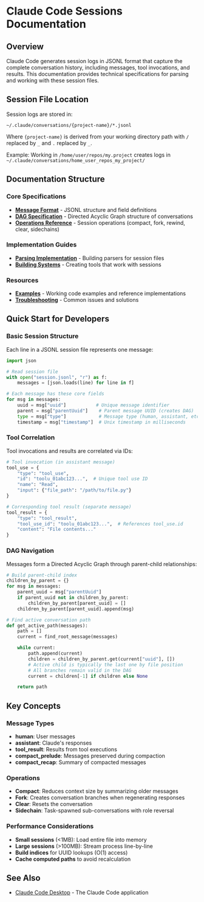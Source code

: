 # Claude Code Sessions Documentation

## Overview

Claude Code generates session logs in JSONL format that capture the complete conversation history, including messages, tool invocations, and results. This documentation provides technical specifications for parsing and working with these session files.

## Session File Location

Session logs are stored in:
```
~/.claude/conversations/{project-name}/*.jsonl
```

Where `{project-name}` is derived from your working directory path with `/` replaced by `_` and `.` replaced by `_`.

Example: Working in `/home/user/repos/my.project` creates logs in `~/.claude/conversations/home_user_repos_my_project/`

## Documentation Structure

### Core Specifications

- **[Message Format](core/MESSAGE-FORMAT.md)** - JSONL structure and field definitions
- **[DAG Specification](core/DAG-SPECIFICATION.md)** - Directed Acyclic Graph structure of conversations
- **[Operations Reference](reference/OPERATIONS-REFERENCE.md)** - Session operations (compact, fork, rewind, clear, sidechains)

### Implementation Guides

- **[Parsing Implementation](implementation/PARSING-IMPLEMENTATION.md)** - Building parsers for session files
- **[Building Systems](implementation/BUILDING-SYSTEMS.md)** - Creating tools that work with sessions

### Resources

- **[Examples](examples/)** - Working code examples and reference implementations
- **[Troubleshooting](troubleshooting.md)** - Common issues and solutions

## Quick Start for Developers

### Basic Session Structure

Each line in a JSONL session file represents one message:

```python
import json

# Read session file
with open("session.jsonl", "r") as f:
    messages = [json.loads(line) for line in f]

# Each message has these core fields
for msg in messages:
    uuid = msg["uuid"]           # Unique message identifier
    parent = msg["parentUuid"]    # Parent message UUID (creates DAG)
    type = msg["type"]            # Message type (human, assistant, etc.)
    timestamp = msg["timestamp"]  # Unix timestamp in milliseconds
```

### Tool Correlation

Tool invocations and results are correlated via IDs:

```python
# Tool invocation (in assistant message)
tool_use = {
    "type": "tool_use",
    "id": "toolu_01abc123...",  # Unique tool use ID
    "name": "Read",
    "input": {"file_path": "/path/to/file.py"}
}

# Corresponding tool result (separate message)
tool_result = {
    "type": "tool_result",
    "tool_use_id": "toolu_01abc123...",  # References tool_use.id
    "content": "File contents..."
}
```

### DAG Navigation

Messages form a Directed Acyclic Graph through parent-child relationships:

```python
# Build parent-child index
children_by_parent = {}
for msg in messages:
    parent_uuid = msg["parentUuid"]
    if parent_uuid not in children_by_parent:
        children_by_parent[parent_uuid] = []
    children_by_parent[parent_uuid].append(msg)

# Find active conversation path
def get_active_path(messages):
    path = []
    current = find_root_message(messages)

    while current:
        path.append(current)
        children = children_by_parent.get(current["uuid"], [])
        # Active child is typically the last one by file position
        # All branches remain valid in the DAG
        current = children[-1] if children else None

    return path
```

## Key Concepts

### Message Types

- **human**: User messages
- **assistant**: Claude's responses
- **tool_result**: Results from tool executions
- **compact_prelude**: Messages preserved during compaction
- **compact_recap**: Summary of compacted messages

### Operations

- **Compact**: Reduces context size by summarizing older messages
- **Fork**: Creates conversation branches when regenerating responses
- **Clear**: Resets the conversation
- **Sidechain**: Task-spawned sub-conversations with role reversal

### Performance Considerations

- **Small sessions** (<1MB): Load entire file into memory
- **Large sessions** (>100MB): Stream process line-by-line
- **Build indices** for UUID lookups (O(1) access)
- **Cache computed paths** to avoid recalculation

## See Also

- [Claude Code Desktop](https://claude.ai/download) - The Claude Code application